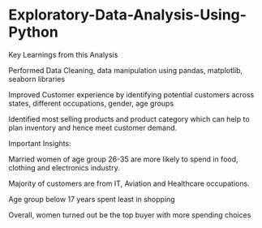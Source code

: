 # Exploratory-Data-Analysis-Using-Python

Key Learnings from this Analysis

Performed Data Cleaning, data manipulation using pandas, matplotlib, seaborn libraries

Improved Customer experience by identifying potential customers across states, different occupations, gender, age groups

Identified most selling products and product category which can help to plan inventory and hence meet customer demand.

Important Insights:

Married women of age group 26-35 are more likely to spend in food, clothing and electronics industry.

Majority of customers are from IT, Aviation and Healthcare occupations.

Age group below 17 years spent least in shopping

Overall, women turned out be the top buyer with more spending choices
